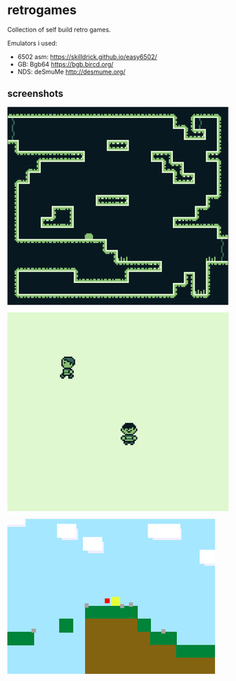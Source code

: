 # retrogames
Collection of self build retro games.


Emulators i used: <br>
- 6502 asm: https://skilldrick.github.io/easy6502/ <br>
- GB: Bgb64 https://bgb.bircd.org/ <br>
- NDS: deSmuMe http://desmume.org/ <br>


## screenshots

![blackmap game](/screenshots/Screenshot%202021-10-23%20130031.png?raw=true "blackmap game")

![large sprite](/screenshots/Screenshot%202021-10-23%20142420.png?raw=true "large sprite game")

![nds platformer game](/screenshots/Screenshot%202021-10-23%20142640.png?raw=true "nds platformer game")
